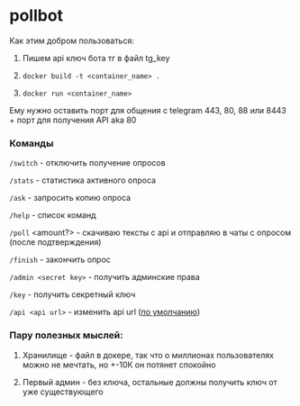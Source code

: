 # pollbot

Как этим добром пользоваться:

1) Пишем api ключ бота тг в файл tg_key

2) `docker build -t <container_name> .`

2) `docker run <container_name>`

Ему нужно оставить порт для общения с telegram 443, 80, 88 или 8443 + порт для получения API aka 80

### Команды

`/switch` - отключить получение опросов

`/stats` - статистика активного опроса

`/ask` - запросить копию опроса

`/help` - список команд

`/poll` <amount?> - скачиваю тексты c api и отправляю в чаты с опросом (после подтверждения)

`/finish` - закончить опрос

`/admin <secret key>` - получить админские права

`/key` - получить секретный ключ

`/api <api url>` - изменить api url (<a href = "http://46.17.97.44:5003/potter/?text=%D1%82%D0%B5%D0%BA%D1%81%D1%82&temp=1">по умолчанию</a>)


### Пару полезных мыслей:

1) Хранилище - файл в докере, так что о миллионах пользователях можно не мечтать, но +-10К он потянет спокойно

2) Первый админ - без ключа, остальные должны получить ключ от уже существующего

